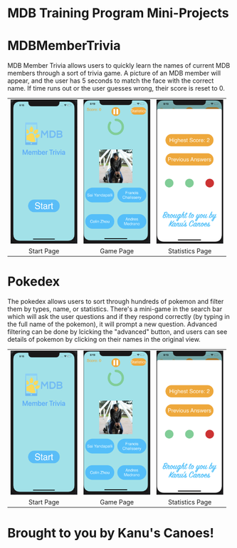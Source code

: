 # MDB Training Program Mini-Projects

# MDBMemberTrivia

MDB Member Trivia allows users to quickly learn the names of current MDB members through a sort of trivia game. A picture of an MDB member will appear, and the user has 5 seconds to match the face with the correct name. If time runs out or the user guesses wrong, their score is reset to 0. 

| | | |
|:-------------------------:|:-------------------------:|:-------------------------:|
| <img width="150" height = "322.668810289" alt="Start Page" src="/MDBMemberTrivia/images/start.png">| <img width="150" height = "322.668810289" alt="Game Page" src="/MDBMemberTrivia/images/game.png">| <img width="150" height = "322.668810289" alt="Workout Page" src="/MDBMemberTrivia/images/stats.png">|
|Start Page|Game Page|Statistics Page|

# Pokedex

The pokedex allows users to sort through hundreds of pokemon and filter them by types, name, or statistics. There's a mini-game in the search bar which will ask the user questions and if they respond correctly (by typing in the full name of the pokemon), it will prompt a new question. Advanced filtering can be done by lcicking the "advanced" button, and users can see details of pokemon by clicking on their names in the original view.

| | | |
|:-------------------------:|:-------------------------:|:-------------------------:|
| <img width="150" height = "322.668810289" alt="Start Page" src="/MDBMemberTrivia/images/start.png">| <img width="150" height = "322.668810289" alt="Game Page" src="/MDBMemberTrivia/images/game.png">| <img width="150" height = "322.668810289" alt="Workout Page" src="/MDBMemberTrivia/images/stats.png">|
|Start Page|Game Page|Statistics Page|

# Brought to you by Kanu's Canoes!
